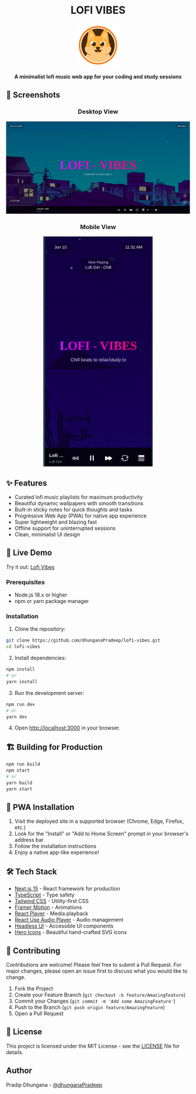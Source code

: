 <div align="center">
  <h1>LOFI VIBES</h1>
  <img src="public/icons/icon-192x192.png" alt="Lofi Vibes Logo" width="120"/>
  <br/>
  <p><strong>A minimalist lofi music web app for your coding and study sessions</strong></p>
  <!-- <a href="https://github.com/dhunganaPradeep/lofi-vibes/stargazers">
    <img src="https://img.shields.io/github/stars/dhunganaPradeep/lofi-vibes" alt="Stars"/>
  </a>
  <a href="https://github.com/dhunganaPradeep/lofi-vibes/network/members">
    <img src="https://img.shields.io/github/forks/dhunganaPradeep/lofi-vibes" alt="Forks"/>
  </a>
  <a href="https://github.com/dhunganaPradeep/lofi-vibes/issues">
    <img src="https://img.shields.io/github/issues/dhunganaPradeep/lofi-vibes" alt="Issues"/>
  </a>
  <a href="https://github.com/dhunganaPradeep/lofi-vibes/blob/main/LICENSE">
    <img src="https://img.shields.io/github/license/dhunganaPradeep/lofi-vibes" alt="License"/>
  </a> -->
</div>

## 📱 Screenshots

<div align="center">
  <h3>Desktop View</h3>
  <img src="public/output/desktop.png" alt="Desktop Screenshot" width="800"/>
  
  <h3>Mobile View</h3>
  <img src="public/output/mobile.png" alt="Mobile Screenshot" width="300"/>
</div>

## ✨ Features

- Curated lofi music playlists for maximum productivity
- Beautiful dynamic wallpapers with smooth transitions
- Built-in sticky notes for quick thoughts and tasks
- Progressive Web App (PWA) for native app experience
- Super lightweight and blazing fast
- Offline support for uninterrupted sessions
- Clean, minimalist UI design

## 🎯 Live Demo

Try it out: [Lofi Vibes](https://lofi-vibes.vercel.app/)

### Prerequisites

- Node.js 18.x or higher
- npm or yarn package manager

### Installation

1. Clone the repository:
```bash
git clone https://github.com/dhunganaPradeep/lofi-vibes.git
cd lofi-vibes
```

2. Install dependencies:
```bash
npm install
# or
yarn install
```

3. Run the development server:
```bash
npm run dev
# or
yarn dev
```

4. Open [http://localhost:3000](http://localhost:3000) in your browser.

## 🏗️ Building for Production

```bash
npm run build
npm start
# or
yarn build
yarn start
```

## 📱 PWA Installation

1. Visit the deployed site in a supported browser (Chrome, Edge, Firefox, etc.)
2. Look for the "Install" or "Add to Home Screen" prompt in your browser's address bar
3. Follow the installation instructions
4. Enjoy a native app-like experience!

## 🛠️ Tech Stack

- [Next.js 15](https://nextjs.org/) - React framework for production
- [TypeScript](https://www.typescriptlang.org/) - Type safety
- [Tailwind CSS](https://tailwindcss.com/) - Utility-first CSS
- [Framer Motion](https://www.framer.com/motion/) - Animations
- [React Player](https://github.com/cookpete/react-player) - Media playback
- [React Use Audio Player](https://github.com/E-Kuerschner/useAudioPlayer) - Audio management
- [Headless UI](https://headlessui.com/) - Accessible UI components
- [Hero Icons](https://heroicons.com/) - Beautiful hand-crafted SVG icons

## 🤝 Contributing

Contributions are welcome! Please feel free to submit a Pull Request. For major changes, please open an issue first to discuss what you would like to change.

1. Fork the Project
2. Create your Feature Branch (`git checkout -b feature/AmazingFeature`)
3. Commit your Changes (`git commit -m 'Add some AmazingFeature'`)
4. Push to the Branch (`git push origin feature/AmazingFeature`)
5. Open a Pull Request

## 📄 License

This project is licensed under the MIT License - see the [LICENSE](LICENSE) file for details.

## Author

Pradip Dhungana - [@dhunganaPradeep](https://dhunganapradip.com.np)
